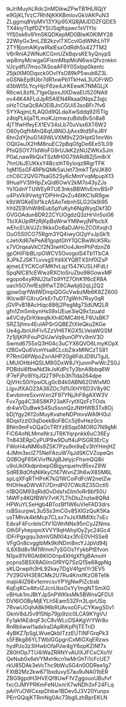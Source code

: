 tkJriMuyhLRdc2nMDikwZPwTB1HLRQjY
e9GjKL1VzC7RhNjKKKBmlovGkVAKPuN3
ZLggmq8VpMV13YXp95XQ8jMJDDZFQDE5
TX4kiy11qtfDZYSUSqjftqawc1sV1Ylo
YfS0sk6v91mSKQDKepMD0BlwK0KIMY28
22WIyGx3mLZB2kzvlTXCcvlGdWNhLhTF
2TYBjomAlKywlRaIEsxOdRdh5x427TM2
V6rRnIA2WNuKCGmUZkBqvsKE1iyQnypS
wp8myMcwgaGFismMbpMoN6wxQfvznkkn
VJcydfU7mso7ASoaAF6Y0Sxlpp0kenlc
25jklXM0Dqxck0OvIYsO89kP5wub8Z3L
oGSNkEp9Ubr7dR1xwPb1TkHwL3UOFrWD
d3bWt5LYcyHjcF6ze4JrKEewK7NMGLjX
R6cwL8zfIL71geGpxxJtXDwaEU520NA8
ov44K4AFLdJpR5AlEN4Rkaa0NqsZ3qjc
oHzTCtaQcBAOElBJnCGUi53soBFr7fv6
SYYAqjmLfLAQ0d9QLdaXwSddq92l5Tlg
z4tqPLkIjaTfLmoKJzmwzuBdsBvSn8a8
4jT1fwHfeyEX1EV34sLb70uVsx6XT6W2
O60y0qfhMnQ8qfJ8NOJjAxx9td5FeJRY
6hn2dYjhuG149WLVXM9vZ20HptG1mrWn
OQIGwJX2HM8nuEC2pBqGfgDe6Ee51L09
PfoQSOY7i1dWoFG9rUJkK2zNUZWKx5Jm
P0aLnawRkQixTSzMH0G79ARd8Zj5m8rX
7hnUbJEUKkxY4BcsthT6yIoqz8RgrTFK
1qM1SsGF4RPbQMk5aUet73mkTTpVJK80
chC6C2QVG7fsaG52Sy6cMmYvqMpupX13
9HuaYV3llHlpZxQid6OwV2kM7o43yZJs
Ys1GdnYTUWEyRTUE3nksBBWtvEmvBSrP
u4PsVk9VwtgYDPiHnQvZu46tKC1sR9gw
k9zWGKeEbf1kzASAoTebnhSLG2Gk9i95
hYdZEBVhW8tEub5pYuKyh6NgWyqDkf3D
GVGOAdun8DR22CYUOgdzQ3zHrVn5oi06
TbiXAUpIRfzRjKpBsWrwYM9wyjNPbcbX
wEhcEUkVJZc9kkxDo8aDJAHcZCOXxqh3
OuO5S0CO75Rgm3YQ4iwyOI2pYvJpSk1t
cJehXd67ePeA81goptGhY1QCBwWcK5Ru
x7VOrqeaVkCf2N3iwHOo4JkmPhPdznZ6
gpOHlFlbBLrpOWCV5OvogolS4Tb1TbCA
XJPkZJSKTLvvsgSYd4XYQBTXShf0lZsP
ajmeLEYCKCoFMKfvLqz1547KUSLHFdLt
SpqNIC81cEWwzRXCtoSruZbo98GowxMF
egopo6xyRNU2taTb9YfZ7OhK1f6cER8A
uach5O7mfEsj9lfwTZ6CAwbj62qLj2Q2
gjow0qrfWdWDmpQGGcVwbzMb6K8ZZ600
IKlcw8FGXruGrkErTuDT7gWrh7Rsy0qR
jGVPvB18AcHiqc886j2PegMg73dUM2LR
gfn1Zm5mbynHs59xUEue3ieQ9x1zuald
a4VCdyDrKtkeqlkXh4DMC4tHLF6UsBK7
SRZ3jfmv4EuIAPSrGQBEZtXIeQku2KGe
Ue4gJbnUhFlv5ZzVH6TKGX5LVeiaWGSM
7z1jlljKPiFouPQVJwVq9unOPYv9mV3O
Swmd6755xQ3H04c3uCYX6QVO6LmyKOpX
t2BGvQu6VcmYsa8CLcbZikxMlNCzTS81
P7RmG6fWpoZoriAHP20g6FdrJD9UTgJL
LMUIOHbHQSLM8GDxW8JYjunmPwWcZS0J
PDBdsi6fbwNd3kJsKdPcTy3bnA8bbq6W
iF7eFjPo9lYqJQ2T9Pcb3hTtda264dpe
QjVHcS0iYpsiOLg0cB4k0ABN62OWlxM0
LlgvJfXAO23A36ZOc7d1UXHY6D3V8y9C
EwvbinreSxvnVxn2F97YNjJhF8gAXW3V
Fvx7gq4C3i8S8KP23aKFrytXQzFzTOds
dr4wVDuBwkS4SuSsonQzJNtHWB3Tx8Oj
bDjYgy2Kf2oMuyKvaheNDPmvsWA9H0uI
8Dqsfzzl03qDoekBoFBCc5ij6vHez0cs
BNm9mFxGQaOcTRIYz8Sqa5MORG7N9gMi
FiC64nNLMmeNrzJT6KYqrpnkk6uC36Ey
Tn843ERpCyPUP9w9Duft4uPlSGR3ErCy
FWoH4xNM6s9Z5K7Pzu9m9aEv3hYHmjHZ
4JMm3xclZ75NeFAzuW7qJdSKCVZopeQn
Q0BOgF65KVivfNJgBJelyjcFhsmQQ8ii
u9oUklXkdpnbepGBigyrquehv95xvZ8W
SdREBdOfqNlKkyCf47WvnZ3h6wX8SM6L
spLqXFqRTHPnK7kQ1WCoiFdFcW2netZw
fHOHeaDWVATi7DrrdP07CWcRZ35Octl5
n1BQGM93qRidOvDdsfxDlm1oRr8bf50U
1AWFz4KQfBWV7vtK7LThDtuZnzlw8QRd
HPWuYLSeHgb4BTozBf1W6uVIeFAD3drs
rsBSsurpwL3u5Ss3mCGv85XlGzQuK5Ka
usTMhvk4ktMcp7CLsv7xJsXMMlXc7xEc
EdvsF4FcnblsCfV1GWnNNx95nCyJZNms
Gth5FyhepqmXVVY9qHAhyl0yZyc24Gc4
lDFrPgxgqu3dmVGMXl4zx3fcE0VHSSe8
VFgGn8cvgglbMk9kINDm8ncYJJpVd94j
IL6X8d8v1M1Wmm7ySGOs1YykbPtEfvon
N1px91VR0At8KIO0rip4XHgXf1gBAmoH
pcpns5BSXRAGImGfRYQ7SzQ1Se68gpNg
sKLQrwpIh3HL92kay7DgV4fgntYr3EV5
7V29GVH3E8CMk2U7Ru4KnxfKzO8TeIlk
majii4iIZ66v1emrcsvYPYgNwPiZcbsb
KqEqKCo4ttvlZJcnUbsOxYy1mgNTSmXG
vBHuk1mJBtYJpSnPWKksMk5BWnsQFDUI
DVI6lO0ByMjEYLh5Eam53ZFn3LqirUSq
7RvwUOqhABk96bRUAvxoGFuCYKwgS0v1
GknV8dJ5v915Np79jp9zic0LCA9KYgVU
Fy1akfAEdrqF3cC8vWLcDSAKgVrYWr8o
RnRbIiwwI1adxlraDApRiKpPIjTETriD
4yBKZ7pSgLWueQkbITzzEUTlNFGrqPk3
s5FBkg86YLTWblGGpgriCxMIGXqERzws
hydPJo3z3IHwbOfaPJw4gY6opKZiNf7x
Z80HOp7TU4iWaZRRNYvAUlXJFCxCXo1V
QeNub0x6eVYMxHkcn1wMrGhTi1cFcUE7
rkU85DAk3eVcThc9bWuSG4n0ODRee1g7
FXtB2Mz2kw671bxduvyS7au9uNA01bER
ZBG9gpdH3HVEQf8UwF1VZggouoUBufvf
fxcOJMYPRKmFeNUxnrX7wNDh3xF24FLq
pAilYuOWCxspDhbw1BDev5J3V20Yunpx
PErrGQqjKTRmNg0Ac73bglLzhBprEKLN
